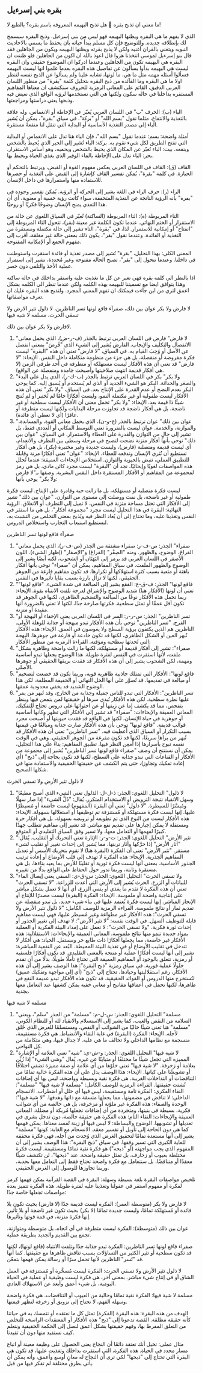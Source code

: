 ## بقره بني إسرءيل
ما معني ان تذبح بقره 🐄 هل تذبح البهيمه المعروفه باسم بقره؟ بالطبع لا!

الذي لا يفهم ما هي البقره ويظنها البهيمه فهو ليس من بني إسرءيل. وذبح البقره سيسمح لك بإنطلاقه جديده. وللتوضيح فإن كل مسلم يبدأ حياته بان يحفظ ما يسمي بالاحاديث النبويه ويتغني بالقران أغنيه ولكن لا يذبح بقرته ويظنها البهيمه ويكون من الجاهلين فقد قال بنو إسرءيل لموسي اتتخذنا هزوا قال اعوذ بالله ان اكون من الجاهلين فلو ظننت ان البقره هي البهيمه تكون من الجاهلين وعندما ادركوا ان الموضوع حقيقي وان البقره ليست هي البهيمه بدأوا يسألون عن تفاصيل هذه البقره بعدما علموا انها ليست البهيمه  فسألوا أسئله مهمه مثل ما هي، ما لونها، تشابه علينا ولم يسألوا عن الذبح نفسه لننظر اولا ما هي البقره وما الفآئده من ذبح البقره 
بتحليل كلمة "بقرة" من منظور اللسان العربي الدقيق، القائم على المعاني الرمزية للحروف سنكتشف ان معناها المفاهيم المستقره بداخلنا في حاله سكون ولكنها هي التي نستخدمها لرؤيه الواقع الذي نعيش فيه وذبحها يعني دراستها ومراجعتها. 

الباء (ب):
الحرف "ب" في اللسان العربي يُعبّر عن الإحاطة أو الانغماس، وله علاقة بالتغذية والانتفاع، مثلما نقول "بسم الله" أو "بركة". في سياق "بقرة"، يمكن أن يُشير الباء إلى مصدر التغذية الأساسية أو البداية التي تنقل لنا منفعةً مستقرة.

أمثلة واضحة:
بسم: عندما نقول "بسم الله"، فإن الباء هنا تدل على الانغماس أو البداية التي تفتح الطريق لكل شيء نقوم به.
بركة: الباء تُشير إلى الخير الذي يُحيط بالشخص وينفعه.
بيت: الباء تُعبّر عن المكان الذي يحيط بالشخص ويحميه، وهو أساس الاستقرار.
بحر: الباء تدل على الإحاطة بالماء الوفير الذي يغذي الحياة ويحيط بها.

القاف (ق):
القاف في اللسان العربي يعكس مفهوم القوة أو القبض، ويرتبط بالتحكم أو الحيازة. في كلمة "بقرة"، يُمكن تفسير القاف كإشارة إلى القبض على التغذية أو حصرها للاستفادة منها واستقرارها في داخل الإنسان.

الراء (ر):
حرف الراء في اللغة يشير إلى الحركة أو الرؤية. يُمكن تفسير وجوده في "بقرة" بأنه الرؤية الناتجة عن التغذية المتحققة، سواء كانت رؤية حسية أو معنوية، أي أن هذا التغذي يمنح الإنسان وضوحًا فكريًا أو روحيًا.

التاء المربوطة (ة):
التاء المربوطة (الساكنة) تُعبّر في السياق اللغوي عن حالة من الاستقرار أو الختم النهائي. عندما تكون الكلمة غير معينة (بقر)، تتحول التاء المربوطة إلى "انفتاح" أو إمكانية للاستمرار. لذا، في "بقرة"، التاء تشير إلى حالة مكتملة ومستقرة من التغذية أو الفائدة. وعندما نقول "بقر"، يكون ذلك بمعنى حالة غير مغلقة، أقرب إلى مفهوم الجمع أو الإمكانية المفتوحة.

المعنى الكلي:
بهذا التحليل، "بقرة" تُشير إلى مصدر تغذية أو فائدة استقرت واستوطنت في داخلنا. وعندما تتحول إلى "بقر"، تصبح الحالة مفتوحة وغير مُحددة، تشير إلى استمرار عملية الأخذ والتلقي دون حصر.

اذا بالنظر الي كلمه بقره فهي تعبر عن كل ما تغذيت عليه واستقر بداخلك في حاله ساكنه وهذا يتوافق ايضا مع تسميتنا للبهيمه بهذه الكلمه ولكن عندما تنظر الي الكلمه بشكل اعمق لتري من اين جآءت فيمكنك ان تفهم المعني المجرد. 
ولتذبح هذه البقره عليك ان تعرف مواصفاتها.

لا فارض ولا بكر عوان بين ذلك، صفرآء فاقع لونها تسر الناظرين، لا ذلول تثير الارض ولا تسقي الحرث، مسلمه لا شيه فيها

لافارض ولا بكر عوان بين ذلك.
1. "لا فارض"
فارض في اللسان العربي ترتبط بالجذر (ف-ر-ض)، الذي يحمل معاني الانفصال والتكليف والإيجاب. الفارض يُشير إلى الشيء الذي "فُرِضَ" بمعنى انفصل عن الأصل أو وُجِبَ القيام به.
في السياق، "لا فارض" تعني أن هذه "البقرة" ليست فكرة مفروضة أو منفصلة، بل هي جزء من منظومة متكاملة داخل النفس.
الإيحاء: "لا فارض" قد تعني أن هذه الأفكار ليست مستهلكة أو متطرفة في أحد طرفي الزمن (لا هي أفكار قديمة انتهت صلاحيتها وأصبحت جامدة ومنفصلة عن الواقع).
2. "ولا بكر"
بكر في اللسان العربي ترتبط بالجذر (ب-ك-ر)، الذي يدل على البدء والصغر والحداثة. البكر هو الشيء الجديد أو الذي لم يُستخدم أو يُسبق إليه. كما يوحي البكر بعدم النضج أو عدم القدرة على الإنتاج بعد.
في السياق، "ولا بكر" تعني أن هذه الأفكار ليست طفولية أو غير مكتملة النمو، وليست أفكارًا خامًا لم تُختبر أو لم تُنتج شيئًا ذا قيمة بعد.
الإيحاء: "ولا بكر" تحمل معنى أن الأفكار ليست سطحية أو غير ناضجة، بل هي أفكار ناضجة قد تجاوزت مرحلة البدايات ولكنها ليست متطرفة أو عاقرًا (أي لا تعطي أي فائدة).
3. "عوان بين ذلك"
عوان ترتبط بالجذر (ع-و-ن)، الذي يحمل معاني القوة، والمساندة، والموازنة، والخدمة. عوان ليست بالضرورة تعني التوسط المكاني أو العددي فقط، بل تشير إلى حالٍ من التوازن والقدرة على العطاء والاستمرار.
في السياق، "عوان بين ذلك" توحي بأنها أفكار متزنة نضجت لتصبح في مرحلة وسطى بين التطرف والانعدام، أي ليست قديمة ومتصلبة (فارض)، وليست جديدة وغير مختبرة (بكر)، بل هي أفكار تستطيع أن تُثري الإنسان وتدفعه للعطاء.
الإيحاء: "عوان" تعني أفكارًا مرنة وقابلة للتطبيق العملي، تنبض بالحيوية والتوازن.
استخلاص الإيحاءات العميقة:
عندما تُحلل هذه المواصفات لغويًا وإيحائيًا، نجد أن "البقرة" ليست مجرد كائن مادي، بل هي رمز لمجموعة من المفاهيم أو الأفكار المستقرة داخل النفس البشرية. وصفها بـ"لا فارض ولا بكر" يوحي بأنها:

ليست فكرة متصلبة أو مستهلكة، بل ما زالت حية وقادرة على الإنتاج.
ليست فكرة طفولية أو غير ناضجة، بل نمت ووصلت إلى مستوى من التوازن.
"عوان بين ذلك" تشير إلى الأفكار التي تحتل مساحة متزنة في النفس، لا تميل إلى التطرف أو الانغلاق.
الرؤية النهائية:
البقرة في هذا التحليل ليست مجرد "مجموعة أفكار"، بل هي ما استقر في النفس وتغذينا عليه، وما تحتاج إلى أن يُعاد النظر فيه ويُذبح بمعنى التخلص من التشبث به، لنستطيع استيعاب التجارب واستخلاص الدروس.



صفرآء فاقع لونها تسر الناظرين
1. "صفراء"
الجذر: ص-ف-ر:
صفراء مشتقة من الجذر (ص-ف-ر)، الذي يحمل معاني الفراغ، الوضوح، والظهور. ومنه "الصِفْر" (الفراغ) و"الإصفار" (إظهار الشيء). اللون الأصفر في اللسان العربي قد يرمز إلى البَهَتَان أو الشحوب، لكنه أيضًا يشير إلى الوضوح والظهور الملفت.
في سياق المفاهيم، يمكن أن "صفراء" توحي بأنها أفكار باهتة أو متعبة بسبب كثرة استهلاكها أو تكرارها. قد تكون مفاهيم فارغة من الجوهر الحقيقي، لكنها لا تزال بارزة بسبب بقايا تأثيرها في النفس.
2. "فاقع لونها"
الجذر: ف-ق-ع:
الفقع يشير إلى المبالغة في شدة الشيء. "فاقع لونها" تعني أن لونها (الأفكار هنا) شديد الوضوح والإشراق لدرجة تلفت الانتباه بقوة.
الإيحاء: ربما تحمل هذه الأفكار نوعًا من المبالغة والتضخيم الظاهري، لكنها في الجوهر قد تكون أقل عمقًا أو تمثل سطحية. فكرتها صارخة جدًا، لكنها لا تعني بالضرورة أنها مفيدة أو متزنة.
3. "تسر الناظرين"
الجذر: س-ر-ر:
السر في اللسان العربي يعني الإخفاء أو البهجة أو الفرح. "تسر الناظرين" توحي بأن هذه الأفكار تبدو مبهجة أو جذابة للوهلة الأولى. الناظرين هم الذين يكتفون برؤية السطح ولا يغوصون في العمق.
الإيحاء: هذه الأفكار تُبهر العين أو الشكل الظاهري، لكنها قد تكون خادعة أو فارغة في جوهرها. البهجة التي تُحدثها سطحية ومؤقتة.
القراءة الرمزية من منظور الأفكار:
1. "صفراء":
تشير إلى أفكار قديمة أو مستهلكة، لكنها ما زالت واضحة وظاهرة بشكل ملفت، لأنها استقرت في النفس لفترة طويلة. هذا الوضوح يجعلها تبدو أساسية ومهمة، لكن الشحوب يشير إلى أن هذه الأفكار قد فقدت بريقها الحقيقي أو جوهرها الأصلي.
2. "فاقع لونها":
الأفكار التي تمتلك جاذبية ظاهرية قوية، وربما تكون قد خضعت لتضخيم أو مبالغة في تقديمها. قد تُصوَّر على أنها الحل النهائي أو الحقيقة المطلقة، لكن هذا الوضوح الشديد قد يخفي محدودية عمقها.
3. "تسر الناظرين":
الأفكار التي تبدو للناس جميلة وجذابة من الخارج، وقد تُبهر من يمر عليها نظرة سطحية. لكن هذه الأفكار تُبدي سرها أو حقيقتها لمن يتمعن فيها وينظر بتفحص، مما قد يكشف إما عن زيفها أو عن احتوائها على دروس تحتاج للتفكيك.
المعاني العميقة والإيحاءات:
"صفراء" قد تشير إلى الأفكار التي تظهر وكأنها أساسية أو جوهرية في حياة الإنسان، لكنها في الواقع قد فقدت حيويتها أو أصبحت مجرد قوالب قديمة.
"فاقع لونها" توحي بأن هذه الأفكار صارت جذابة ومبالغًا في قيمتها بسبب التكرار أو السياق الذي أُعطيت فيه.
"تسر الناظرين" تعني أن هذه الأفكار قد تُبهر من يراها سريعًا، لكنها قد تكون مفرغة من الجوهر الحقيقي. وهي في الوقت نفسه تبوح بأسرارها إذا أُمعِن النظر فيها.
تطبيق المفاهيم:
بناءً على هذا التحليل، يمكن أن نستنتج أن وصف "صفراء فاقع لونها تسر الناظرين" يُشير إلى مجموعة من الأفكار أو القناعات التي تبدو جذابة على السطح، لكنها قد تكون بحاجة إلى "ذبح" (أي إعادة تفكيك وتجاوز)، حتى يتم الكشف عن حقيقتها الحقيقية والاستفادة منها في شكلها الصحيح.

لا ذلول تثير الأرض ولا تسقي الحرث
1. "لا ذلول"
التحليل اللغوي:
الجذر: ذ-ل-ل:
الذلول تعني الشيء الذي أصبح مطيعًا وسهل الانقياد نتيجة الترويض أو الاستخدام المتكرر. يُقال: "ذَلَّ الشيء" إذا صار سهلًا ومُيسَّرًا للسيطرة.
"لا ذلول" تعني أن البقرة (المفهوم) ليست خاضعة أو مُسيطرًا عليها. إنها ليست فكرة مستهلكة أو مُستنزفة تم توظيفها أو استغلالها بسهولة.
الإيحاء:
هذه الأفكار ليست من النوع الذي تم تطويعه أو ترويضه بسهولة، بل هي أفكار حرة ومستقلة لا يمكن إجبارها على تقديم نفع مباشر. قد تشير إلى مفاهيم تتطلب جهدًا كبيرًا لفهمها أو التعامل معها، ولا تسير وفق السياق التقليدي أو المتوقع.
2. "تثير الأرض"
التحليل اللغوي:
الجذر: ث-و-ر:
الإثارة تعني التحريك أو التقليب. يُقال: "أثار الأرض" إذا حرَّكها وأثار تربتها، مما يُشير إلى إحداث تغيير أو تقليب لشيء مستقر.
"تثير الأرض" تعني أن الفكرة (البقرة هنا) لا تقوم بتحريك الأسس أو تعديل المفاهيم الجذرية.
الإيحاء:
هذه الفكرة لا تهدف إلى قلب الأوضاع أو إعادة ترتيب الجذور الأساسية. بمعنى أنها ليست فكرة ثورية أو تقليبًا للأرض بما يعيد بناءها، بل هي مستقرة وثابتة، وربما تدور حول الحفاظ على الواقع بدلًا من تغييره.
3. "ولا تسقي الحرث"
التحليل اللغوي:
الجذر: س-ق-ي:
السقي يعني إيصال الماء للنباتات أو الزرع. الحرث يُشير إلى الأرض التي أُعدت للزراعة.
"لا تسقي الحرث" تعني أن هذه الفكرة لا تقدم ما يغذي أو ينمي الزرع، أي أنها لا تعمل بشكل مباشر على إنتاجية واضحة أو ملموسة.
الإيحاء:
الفكرة (البقرة) ليست مصدرًا للإنتاج أو الإنجاز المباشر. إنها ليست فكرة يُعتمد عليها في بناء شيء جديد، بل تبدو منفصلة عن تقديم ثمار أو نتائج ملموسة.
القراءة الرمزية للوصف الكامل:
"لا ذلول تثير الأرض ولا تسقي الحرث":
هذه الأفكار غير مطواعة وغير مُسيطر عليها، فهي ليست مفاهيم قابلة للتوظيف السهل. في الوقت نفسه:
"لا تثير الأرض": لا تهدف إلى تغيير الجذور أو إحداث ثورة فكرية.
"ولا تسقي الحرث": لا تعمل على إمداد البيئة الفكرية أو العملية بمواد جديدة تنمو منها نتائج ملموسة.
المعاني العميقة والإيحاءات:
الاستقلالية: هذه الأفكار غير خاضعة، مما يجعلها أفكارًا ذات طابع حر ومستقل.
الحياد: هي أفكار لا تتدخل في تقليب الأوضاع أو في تغذية البيئة المحيطة.
البُعد عن النفعية المباشرة: تشير إلى أنها ليست أفكارًا عملية أو منتجة بالمعنى التقليدي. قد تكون أفكارًا فلسفية أو رمزية، تتعلق بالوجود أو المفاهيم العميقة التي تحتاج تأملًا طويلًا، بدلًا من أن تقدم حلولًا عملية فورية.
في سياق رمزية "ذبح البقرة":
هذا الوصف يشير إلى أن هذه الأفكار، رغم استقلاليتها وحيادها، تحتاج إلى "ذبح" (أي إلى مواجهة وتفكيك عميق) لتُستخرج منها الدروس أو الفوائد الحقيقية. قد تكون هذه الأفكار تبدو عديمة النفع في ظاهرها، لكنها تحمل في أعماقها مفاتيح أو معاني خفية يمكن كشفها عند التعامل معها بجدية.

مسلمة لا شية فيها
1. "مسلمة"
التحليل اللغوي:
الجذر: س-ل-م:
"مسلمة" من الجذر "سلم"، ويعني السلامة من النقص والعيب، كما يشير إلى الاستسلام والانقياد لله أو للنظام الكوني.
"مسلمة" هنا تعني شيئًا خاليًا من الشوائب أو النقص، ومستسلمًا للغرض الذي خُلق لأجله.
الإيحاء:
الفكرة (البقرة) في غاية النقاء والانضباط. هي فكرة مستقيمة، منسجمة مع نظامها الداخلي ولا تخالف ما هي عليه. لا جدال فيها، وهي متكاملة من كل النواحي.
2. "لا شية فيها"
التحليل اللغوي:
الجذر: و-ش-ي:
"شية" تعني العلامة أو الإشارة المميزة التي تجعل شيئًا ما مختلفًا أو متباينًا عن غيره. يُقال "وشى الشيء" إذا زُيِّن بعلامة أو زخرفة.
"لا شية فيها" تعني خلوّها من أي علامة أو صفة مميزة تضفي اختلافًا أو تشويشًا على كيانها.
الإيحاء:
هذا الوصف يدل على أن هذه الفكرة خالية تمامًا من التناقضات أو التداخلات الغريبة. هي فكرة نقية وبسيطة وواضحة، ليس بها أي إضافات تُشتت حقيقتها.
القراءة الرمزية للوصف الكامل: "مسلمة لا شية فيها"
"مسلمة":
النقاء الفكري: الفكرة تامة ومستقيمة، ليس فيها أي خلل أو اضطراب.
الانسجام الداخلي: لا تناقض في مضمونها، مما يجعلها متسقة مع ذاتها وهدفها.
"لا شية فيها":
الوحدة والصفاء: هذه الفكرة غير ملوّنة أو مزخرفة، بل هي خالصة من أي شوائب فكرية، بسيطة في بنيتها، ومتجردة من أي إضافات تجعلها مُربكة أو مضللة.
المعاني العميقة والإيحاءات:
النقاء التام: هذه الفكرة هي حقيقة خالصة، دون تدخل بشري في تعديلها أو تشويهها.
الوضوح والبساطة: لا لبس فيها أو زينة تُفسد معناها. يمكن فهمها كما هي دون الحاجة إلى تأويل أو تفسير معقد.
الانسجام مع الغاية: كونها "مسلمة" يشير إلى أنها مستعدة تمامًا لتحقيق الغرض الذي وُجدت من أجله، فهي فكرة محققة للغاية الكبرى التي تسير وفقها.
في سياق "ذبح البقرة":
هذا الوصف يشير إلى أن المفهوم الذي يجب مواجهته (أو "ذبحه") هو فكرة نقية تمامًا ومستقيمة. ليست فكرة مختلطة بعيوب أو زخارف، بل تمثل حقيقة واضحة.
عند "ذبحها"، لن تكتشف شيئًا معقدًا أو متناقضًا، بل ستتعامل مع فكرة واضحة تحتاج فقط إلى التعامل معها بجدية، وربما تجاوزها للوصول إلى الغرض الحقيقي.


تلخيص مواصفات البقرة بلغة بسيطة وسهلة:
البقرة في القصة القرآنية يمكن فهمها كرمز لفكرة أو مفهوم استقر في عقولنا وتغذينا عليه لفترة طويلة. هذه الفكرة تتميز بعدة مواصفات تجعلها خاصة جدًا:

لا فارض ولا بكر (متوسطة العمر):
الفكرة ليست قديمة جدًا (لا فارض) بحيث تكون بلا فائدة أو مُستهلكة تمامًا، وليست جديدة تمامًا (لا بكر) بحيث تكون غير ناضجة أو بلا تأثير. إنها فكرة متزنة، في قمة قوتها وتأثيرها.

عوان بين ذلك (متوسطة):
الفكرة ليست متطرفة في أي اتجاه، بل متوسطة ومتوازنة، تجمع بين القديم والجديد بطريقة عملية.

صفراء فاقع لونها تسر الناظرين:
الفكرة تبدو جذابة جدًا وتلفت الانتباه (فاقع لونها)، لكنها قد تكون سطحية أو تثير الكثير من التساؤلات بسبب تناقض ظاهرها مع حقيقتها. كما أنها قد "تُسر" الناظرين لأنها تحمل سرًا أو رسالة يمكن فهمها بتمعّن.

لا ذلول تثير الأرض ولا تسقي الحرث:
الفكرة ليست مُسخَّرة أو مُستنزفة في العمل الشاق أو في إنتاج شيء مباشر. بمعنى آخر، هي فكرة ليست وظيفية أو عملية في الحياة اليومية، بل شيء أعمق وأبعد عن الاستهلاك العادي.

مسلمة لا شية فيها:
الفكرة نقية تمامًا وخالية من العيوب أو التناقضات. هي فكرة واضحة وسهلة الفهم، لا تحتاج إلى تزويق أو زخرفة لتظهر قيمتها.

الهدف من هذه البقرة:
هذه البقرة (الفكرة) تمثل كل ما نعتقده أو نتمسك به في حياتنا كأنه حقيقة مطلقة. القصة تدعونا إلى "ذبح" هذه الأفكار أو المعتقدات الراسخة للتخلص من التعلق المفرط بها، وفهم حقيقتها بشكل أعمق لنصل إلى الحكمة الحقيقية ونتعلم كيف نستفيد منها دون أن تقيدنا.

مثال عملي:
تخيل أنك تعتقد دائمًا أن النجاح يعني الحصول على وظيفة معينة أو اتباع مسار محدد في الحياة. هذه الفكرة، التي استقرت بداخلك وتغذيت عليها، قد تكون هي البقرة التي تحتاج إلى "ذبحها" لكي ترى أن النجاح له معانٍ أوسع وأعمق، وأنه يمكن أن يأتي بطرق مختلفة لم تفكر فيها من قبل.


